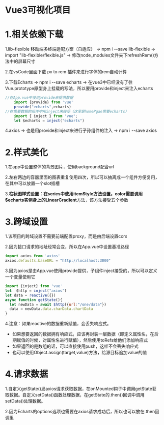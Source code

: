 # Vue3可视化项目

# 1.相关依赖下载

1.lib-flexible 移动端多终端适配方案（自适应） -> npm i  --save lib-flexible -> import "lib-flexible/flexible.js" -> 修改node_modules文件夹下refreshRem()方法中的屏幕尺寸

2.在vsCode里面下载 px to rem 插件来进行字体的rem自动计算

3.下载Echarts -> npm i --save echarts -> 在vue3中已经没有了往Vue.prototype原型身上挂载的写法，所以要用provide和inject来注入echarts

```js
//在App.vue中使用provide来提供数据
    import {provide} from 'vue'
    provide("echarts",echarts)
//在需要数据的组件中用inject来接受（这里是homePgae需要echarts）
    import { inject } from "vue";
    let $echarts = inject("echarts")
```

4.axios -> 也是用provide和inject来进行子孙组件的注入 -> npm i --save axios

# 2.样式美化

1.在app中设置整体的背景图片，使用background配合url

2.左右两边的容器里面的图表重复使用四次，所以可以抽离成一个组件方便复用，在其中可以放置一个slot插槽

3.**柱状图样式设置：**在series中使用itemStyle方法设置，color需要调用$echarts实例身上的**LinearGradient**方法，该方法接受五个参数

# 3.跨域设置

1.该项目的跨域设置不需要前端配置proxy，而是由后端设置cors

2.因为接口请求的地址经常会变，所以在App.vue中设置基准路径

```js
import axios from 'axios'
axios.defaults.baseURL = "http://localhost:3000"
```

3.因为axios是由App.vue使用provide提供，子组件inject接受的，所以可以定义一个变量使用它

```js
import {inject} from 'vue'
let  $http = inject("axios")
let data = reactive({})
async function getState(){
  let newData = await $http({url:"/one/data"})
  data = newData.data.charData.chartData
}
```

4.注意：如果reactive的数据重新赋值，会丢失响应式。

- 如果想要返回的数据拥有响应式，应该再封装一层数据（即定义属性名，在后期赋值的时候，对属性名进行赋值），然后使用toRefs给他们添加响应式
- 如果返回的是数组的话，可以直接使用push，这样不会丢失响应式
- 也可以使用Object.assign(target,value)方法，给源目标追加value的值

# 4.请求数据

1.自定义getState()发axios请求获取数据，在onMounted钩子中调用getState获取数据。自定义setData()函数处理数据，在getState的.then()回调中调用setData()处理数据。

2.因为Echarts的options选项也需要在axios请求成功后，所以也可以放在.then回调里

